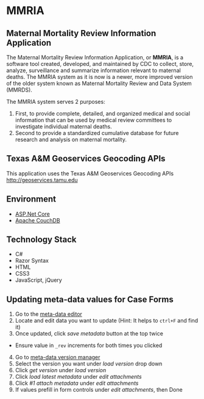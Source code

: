 # MMRIA

## Maternal Mortality Review Information Application

The Maternal Mortality Review Information Application, or  **MMRIA**, is a software tool created, developed, and maintained by CDC to collect, store, analyze, surveillance and summarize information relevant to maternal deaths. The MMRIA system as it is now is a newer, more improved version of the older system known as Maternal Mortality Review and Data System (MMRDS).

The MMRIA system serves 2 purposes:

  1. First, to provide complete, detailed, and organized medical and social information that can be used by medical review committees to investigate individual maternal deaths.
  2. Second to provide a standardized cumulative database for future research and analysis on maternal mortality.


## Texas A&M Geoservices Geocoding APIs

This application uses the Texas A&M Geoservices Geocoding APIs <a href='http://geoservices.tamu.edu' target='_new'>http://geoservices.tamu.edu</a>


## Environment

+ [ASP.Net Core](https://docs.microsoft.com/en-us/aspnet/core/)
+ [Apache CouchDB](https://couchdb.apache.org/)


## Technology Stack

+ C#
+ Razor Syntax
+ HTML
+ CSS3
+ JavaScript, jQuery


## Updating meta-data values for Case Forms

1. Go to the [meta-data editor](http://localhost:5000/editor)
2. Locate and edit data you want to update (Hint: It helps to `ctrl+F` and find it)
3. Once updated, click *save metadata* button at the top twice
  - Ensure value in `_rev` increments for both times you clicked
4. Go to [meta-data version manager](http://localhost:5000/version-manager)
5. Select the version you want under *load version* drop down
6. Click *get version* under *load version*
7. Click *load latest metadata* under *edit attachments*
8. Click *#1 attach metadata* under *edit attachments*
9. If values prefill in form controls under *edit attachments*, then Done